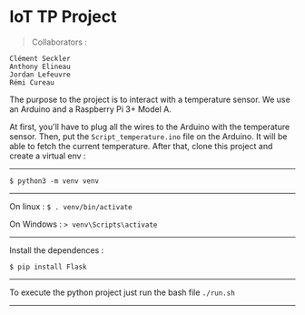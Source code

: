 #  IoT TP Project  

> Collaborators :

    Clément Seckler
    Anthony Elineau
    Jordan Lefeuvre
    Rémi Cureau

The purpose to the project is to interact with a temperature sensor. We use an Arduino and a Raspberry Pi 3+ Model A.

At first, you'll have to plug all the wires to the Arduino with the temperature sensor. 
Then, put the `Script_temperature.ino` file on the Arduino. It will be able to fetch the current temperature.
After that, clone this project and create a virtual env : 

***
`$ python3 -m venv venv`
***
On linux :
`$ . venv/bin/activate`

On Windows :
`> venv\Scripts\activate`
***
Install the dependences : 

`$ pip install Flask`

***
To execute the python project just run the bash file
`./run.sh`
***
